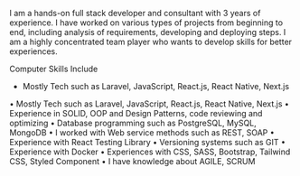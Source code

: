 I am a hands-on full stack developer and consultant with 3 years of experience. I have worked on various types of projects from beginning to end, including analysis of requirements, developing and deploying steps. I am a highly concentrated team player who wants to develop skills for better experiences.

Computer Skills Include
<ul>
  <li>Mostly Tech such as Laravel, JavaScript, React.js, React Native, Next.js </li>
  </ul>
•	Mostly Tech such as Laravel, JavaScript, React.js, React Native, Next.js
•	Experience in SOLID, OOP and Design Patterns, code reviewing and optimizing
•	Database programming such as PostgreSQL, MySQL, MongoDB
•	I worked with Web service methods such as REST, SOAP
•	Experience with React Testing Library
•	Versioning systems such as GIT
•	Experience with Docker
•	Experiences with CSS, SASS, Bootstrap, Tailwind CSS, Styled Component
•	I have knowledge about AGILE, SCRUM
